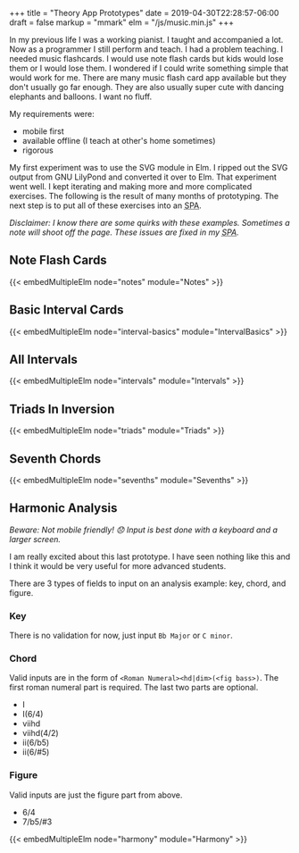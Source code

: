 +++
title = "Theory App Prototypes"
date = 2019-04-30T22:28:57-06:00
draft = false
markup = "mmark"
elm = "/js/music.min.js"
+++


In my previous life I was a working pianist. I taught and accompanied a lot. Now as a programmer I still perform and teach. I had a problem teaching. I needed music flashcards. I would use note flash cards but kids would lose them or I would lose them. I wondered if I could write something simple that would work for me. There are many music flash card app available but they don't usually go far enough. They are also usually super cute with dancing elephants and balloons. I want no fluff.

My requirements were:

- mobile first
- available offline (I teach at other's home sometimes)
- rigorous

My first experiment was to use the SVG module in Elm. I ripped out the SVG output from GNU LilyPond and converted it over to Elm. That experiment went well. I kept iterating and making more and more complicated exercises. The following is the result of many months of prototyping. The next step is to put all of these exercises into an <abbr title="Single Page Application">SPA</abbr>.

*Disclaimer: I know there are some quirks with these examples. Sometimes a note will shoot off the page. These issues are fixed in my <abbr title="Single Page Application">SPA</abbr>.*

## Note Flash Cards

{{< embedMultipleElm node="notes" module="Notes" >}}

## Basic Interval Cards

{{< embedMultipleElm node="interval-basics" module="IntervalBasics" >}}

## All Intervals

{{< embedMultipleElm node="intervals" module="Intervals" >}}

## Triads In Inversion

{{< embedMultipleElm node="triads" module="Triads" >}}

## Seventh Chords

{{< embedMultipleElm node="sevenths" module="Sevenths" >}}

## Harmonic Analysis

*Beware: Not mobile friendly! :disappointed: Input is best done with a keyboard and a larger screen.*

I am really excited about this last prototype. I have seen nothing like this and I think it would be very useful for more advanced students.

There are 3 types of fields to input on an analysis example: key, chord, and figure.

### Key

There is no validation for now, just input `Bb Major` or `C minor`.

### Chord

Valid inputs are in the form of `<Roman Numeral><hd|dim>(<fig bass>)`. The first roman numeral part is required. The last two parts are optional.

- I
- I(6/4)
- viihd
- viihd(4/2)
- ii(6/b5)
- ii(6/#5)

### Figure

Valid inputs are just the figure part from above.

- 6/4
- 7/b5/#3

{{< embedMultipleElm node="harmony" module="Harmony" >}}


